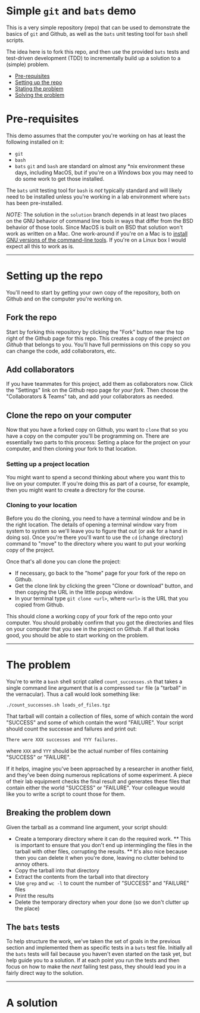 # Simple `git` and `bats` demo

This is a very simple repository (repo) that can be used to demonstrate the basics
of `git` and Github, as well as the `bats` unit testing tool for `bash` shell
scripts.

The idea here is to fork this repo, and then use the provided `bats` tests and
test-driven development (TDD) to incrementally build up a solution to a
(simple) problem.

* [Pre-requisites](#pre-requisites)
* [Setting up the repo](#setting-up-the-repo)
* [Stating the problem](#the-problem)
* [Solving the problem](#a-solution)

# Pre-requisites

This demo assumes that the computer you're working on has at least the following
installed on it:
* `git`
* `bash`
* `bats`
`git` and `bash` are standard on almost any *nix environment these days,
including MacOS, but if you're on a Windows box you may need to do some work
to get those installed.

The `bats` unit testing tool for `bash` is _not_ typically standard and will
likely need to be installed unless you're working in a lab environment where
`bats` has been pre-installed.

_NOTE:_ The solution in the `solution` branch depends in
at least two places on the GNU behavior of command line
tools in ways that differ from the BSD behavior of those
tools. Since MacOS is built on BSD that solution won't
work as written on a Mac. One work-around if you're on a Mac is to [install GNU versions of the command-line tools](https://www.topbug.net/blog/2013/04/14/install-and-use-gnu-command-line-tools-in-mac-os-x/). If you're on a Linux box I would expect all this to work as is.

---

# Setting up the repo

You'll need to start by getting your own copy of the repository, both on Github
and on the computer you're working on.

## Fork the repo

Start by forking this repository by clicking the "Fork" button near the top
right of the Github page for this repo. This creates a copy of the project
_on Github_ that belongs to you. You'll have full permissions on this copy so
you can change the code, add collaborators, etc.

## Add collaborators

If you have teammates for this project, add them as collaborators now. Click
the "Settings" link on the Github repo page for _your fork_. Then choose the
"Collaborators & Teams" tab, and add your collaborators as needed.

## Clone the repo on your computer

Now that you have a forked copy on Github, you want to `clone` that so you
have a copy on the computer you'll be programming on. There are essentially
two parts to this process: Setting a place for the project on your computer,
and then cloning your fork to that location.

### Setting up a project location

You might want to spend a second thinking about where you want this to live
on your computer. If you're doing this as part of a course, for example, then
you might want to create a directory for the course.

### Cloning to your location

Before you do the cloning, you need to have a terminal window and be in the
right location. The details of opening a terminal window vary from system to
system so we'll leave you to figure that out (or ask for a hand in doing so).
Once you're there you'll want to use the `cd` (`c`hange `d`irectory) command
to "move" to the directory where you want to put your working copy of the
project.

Once that's all done you can clone the project:
* If necessary, go back to the "home" page for your fork of the repo on Github.
* Get the clone link by clicking the green "Clone or download" button, and then copying the URL in the little popup window.
* In your terminal type `git clone <url>`, where `<url>` is the URL that you copied from Github.

This should clone a working copy of your fork of the repo onto your computer.
You should probably confirm that you got the directories and files on your
computer that you see in the project on Github. If all that looks good, you
should be able to start working on the problem.

---

# The problem

You're to write a `bash` shell script called `count_successes.sh` that takes
a single command line
argument that is a compressed `tar` file (a "tarball" in the vernacular). Thus
a call would look something like:
```{bash}
./count_successes.sh loads_of_files.tgz
```
That tarball will contain a collection of files, some of which contain the
word "SUCCESS" and some of which contain the word "FAILURE". Your script should
count the successe and failures and print out:

```
There were XXX successes and YYY failures.
```

where `XXX` and `YYY` should be the actual number of files containing "SUCCESS"
or "FAILURE".

If it helps, imagine you've been approached by a researcher in another field,
and they've been doing numerous replications of some experiment. A piece of
their lab equipment checks the final result and generates these files that
contain either the world "SUCCESS" or "FAILURE". Your colleague would like you
to write a script to count those for them.

## Breaking the problem down

Given the tarball as a command line argument, your script should:
* Create a temporary directory where it can do the required work.
** This is important to ensure that you don't end up intermingling the files in the tarball with other files, corrupting the results.
** It's also nice because then you can delete it when you're done, leaving no clutter behind to annoy others.
* Copy the tarball into that directory
* Extract the contents from the tarball into that directory
* Use `grep` and `wc -l` to count the number of "SUCCESS" and "FAILURE" files
* Print the results
* Delete the temporary directory when your done (so we don't clutter up the place)

## The `bats` tests

To help structure the work, we've taken the set of goals in the previous section
and implemented them as specific tests in a `bats` test file. Initially all the
`bats` tests will fail because you haven't even started on the task yet, but
help guide you to a solution. If at each point you run the tests and then focus
on how to make the _next_ failing test pass, they should lead you in a fairly
direct way to the solution.

---

# A solution
